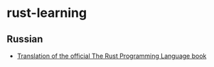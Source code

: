 # rust-learning

## Russian

* [Translation of the official The Rust Programming Language book](https://github.com/ruRust/rust_book_ru)
